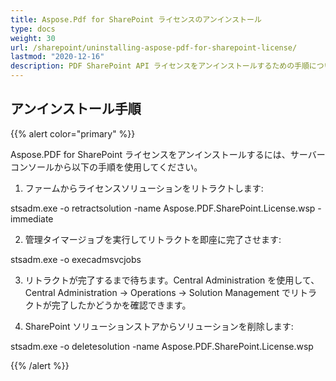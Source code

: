 ```yaml
---
title: Aspose.Pdf for SharePoint ライセンスのアンインストール
type: docs
weight: 30
url: /sharepoint/uninstalling-aspose-pdf-for-sharepoint-license/
lastmod: "2020-12-16"
description: PDF SharePoint API ライセンスをアンインストールするための手順については、この記事の手順に従ってください。
---
```


## アンインストール手順

{{% alert color="primary" %}}

Aspose.PDF for SharePoint ライセンスをアンインストールするには、サーバーコンソールから以下の手順を使用してください。

1. ファームからライセンスソリューションをリトラクトします:

  stsadm.exe -o retractsolution -name Aspose.PDF.SharePoint.License.wsp -immediate

2. 管理タイマージョブを実行してリトラクトを即座に完了させます:

  stsadm.exe -o execadmsvcjobs

3. リトラクトが完了するまで待ちます。Central Administration を使用して、Central Administration -> Operations -> Solution Management でリトラクトが完了したかどうかを確認できます。

4. SharePoint ソリューションストアからソリューションを削除します:

  stsadm.exe -o deletesolution -name Aspose.PDF.SharePoint.License.wsp

{{% /alert %}}
